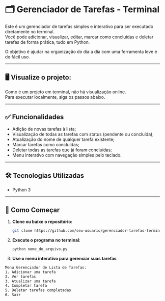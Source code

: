# 🗂️ Gerenciador de Tarefas - Terminal

Este é um gerenciador de tarefas simples e interativo para ser executado diretamente no terminal.  
Você pode adicionar, visualizar, editar, marcar como concluídas e deletar tarefas de forma prática, tudo em Python.

O objetivo é ajudar na organização do dia a dia com uma ferramenta leve e de fácil uso.

---

## 🖥️ Visualize o projeto:

Como é um projeto em terminal, não há visualização online.  
Para executar localmente, siga os passos abaixo.

---

## ✅ Funcionalidades

- Adição de novas tarefas à lista;
- Visualização de todas as tarefas com status (pendente ou concluída);
- Atualização do nome de qualquer tarefa existente;
- Marcar tarefas como concluídas;
- Deletar todas as tarefas que já foram concluídas;
- Menu interativo com navegação simples pelo teclado.

---

## 🛠️ Tecnologias Utilizadas

- Python 3

---

## 🚀 Como Começar

1. **Clone ou baixe o repositório:**

   ```bash
   git clone https://github.com/seu-usuario/gerenciador-tarefas-terminal.git

2. **Execute o programa no terminal:**

     ```bash
     python nome_do_arquivo.py


3. **Use o menu interativo para gerenciar suas tarefas**

 ```bash
Menu Gerenciador de Lista de Tarefas:
1. Adicionar uma tarefa
2. Ver tarefas
3. Atualizar uma tarefa
4. Completar tarefa
5. Deletar tarefas completadas
6. Sair


